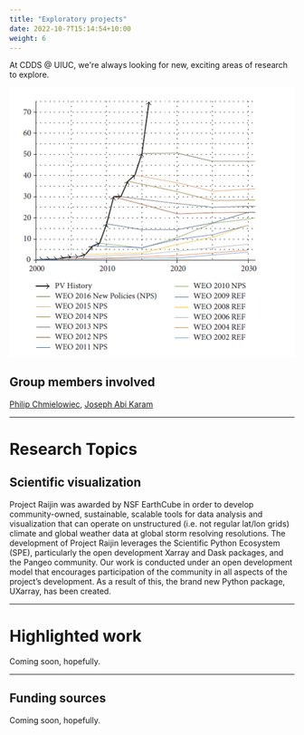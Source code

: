 ```yaml
---
title: "Exploratory projects"
date: 2022-10-7T15:14:54+10:00
weight: 6
---
```


At CDDS @ UIUC, we're always looking for new, exciting areas of research to explore. 

![Photovoltaic cell projections.](/images/figures/cristi_fav.png)

## Group members involved

[Philip Chmielowiec](https://cdds-at-uiuc.github.io/team/philip-chmielowiec/), [Joseph Abi Karam](https://cdds-at-uiuc.github.io/team/joseph-abi-karam/)

---

# Research Topics

## Scientific visualization
 Project Raijin was awarded by NSF EarthCube in order to develop
community-owned, sustainable, scalable tools for data analysis and visualization that can
operate on unstructured (i.e. not regular lat/lon grids) climate and global weather data at global
storm resolving resolutions. The development of Project Raijin leverages the Scientific Python
Ecosystem (SPE), particularly the open development Xarray and Dask packages, and the
Pangeo community. Our work is conducted under an open development model that encourages
participation of the community in all aspects of the project’s development. As a result of this, the
brand new Python package, UXarray, has been created.

---
# Highlighted work
Coming soon, hopefully.

---
## Funding sources
Coming soon, hopefully.
